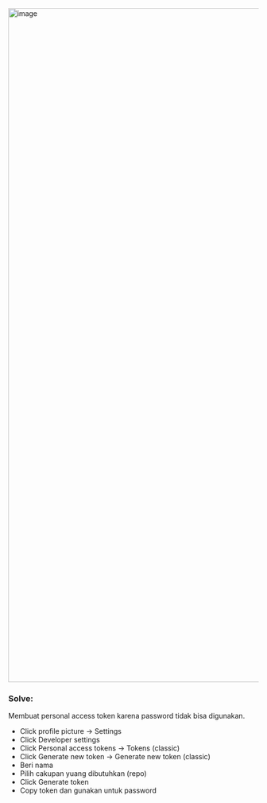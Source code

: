 <img width="1600" height="1355" alt="image" src="https://github.com/user-attachments/assets/45940108-31a1-423e-8c86-7421743a8c76" />

### Solve:
Membuat personal access token karena password tidak bisa digunakan.
* Click profile picture → Settings
* Click Developer settings
* Click Personal access tokens → Tokens (classic)
* Click Generate new token → Generate new token (classic)
* Beri nama
* Pilih cakupan yuang dibutuhkan (repo)
* Click Generate token
* Copy token dan gunakan untuk password
